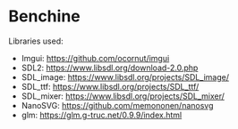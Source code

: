# Benchine

Libraries used:
- Imgui: https://github.com/ocornut/imgui
- SDL2: https://www.libsdl.org/download-2.0.php
- SDL_image: https://www.libsdl.org/projects/SDL_image/
- SDL_ttf: https://www.libsdl.org/projects/SDL_ttf/
- SDL_mixer: https://www.libsdl.org/projects/SDL_mixer/
- NanoSVG: https://github.com/memononen/nanosvg
- glm: https://glm.g-truc.net/0.9.9/index.html